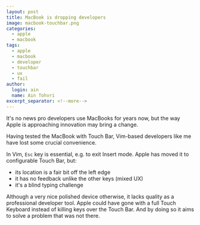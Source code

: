 ```yaml
---
layout: post
title: MacBook is dropping developers
image: macbook-touchbar.png
categories:
  - apple
  - macbook
tags:
  - apple
  - macbook
  - developer
  - touchbar
  - ux
  - fail
author:
  login: ain
  name: Ain Tohvri
excerpt_separator: <!--more-->
---
```

It's no news pro developers use MacBooks for years now, but the way Apple is approaching innovation may bring a change.<!--more-->

Having tested the MacBook with Touch Bar, Vim-based developers like me have lost some crucial convenience.

In Vim, `Esc` key is essential, e.g. to exit Insert mode. Apple has moved it to configurable Touch Bar, but:

- its location is a fair bit off the left edge
- it has no feedback unlike the other keys (mixed UX)
- it's a blind typing challenge

Although a very nice polished device otherwise, it lacks quality as a professional developer tool. Apple could have gone with a full Touch Keyboard instead of killing keys over the Touch Bar. And by doing so it aims to solve a problem that was not there.
